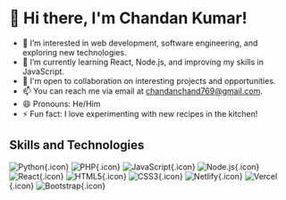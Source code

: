 # 👋 Hi there, I'm Chandan Kumar!

- 👀 I’m interested in web development, software engineering, and exploring new technologies.
- 🌱 I’m currently learning React, Node.js, and improving my skills in JavaScript.
- 💼 I'm open to collaboration on interesting projects and opportunities.
- 📫 You can reach me via email at chandanchand769@gmail.com.
- 😄 Pronouns: He/Him
- ⚡ Fun fact: I love experimenting with new recipes in the kitchen!

## Skills and Technologies
![Python](https://img.icons8.com/color/48/000000/python.png){.icon}
![PHP](https://img.icons8.com/officel/48/000000/php-logo.png){.icon}
![JavaScript](https://img.icons8.com/color/48/000000/javascript.png){.icon}
![Node.js](https://img.icons8.com/color/48/000000/nodejs.png){.icon}
![React](https://img.icons8.com/color/48/000000/react-native.png){.icon}
![HTML5](https://img.icons8.com/color/48/000000/html-5.png){.icon}
![CSS3](https://img.icons8.com/color/48/000000/css3.png){.icon}
![Netlify](https://upload.wikimedia.org/wikipedia/commons/thumb/9/97/Netlify_logo_%282%29.svg/1200px-Netlify_logo_%282%29.svg.png){.icon}
![Vercel](https://assets.vercel.com/image/upload/front/favicon/vercel/180x180.png){.icon}
![Bootstrap](https://img.icons8.com/color/48/000000/bootstrap.png){.icon}

<style>
.icon {
  width: 48px;
  height: 48px;
}
</style>
